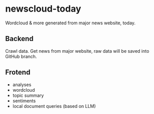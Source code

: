 # newscloud-today

Wordcloud &amp; more generated from major news website, today.

## Backend

Crawl data. Get news from major website, raw data will be saved into GitHub branch.


## Frotend


- analyses
- wordcloud
- topic summary
- sentiments
- local document queries (based on LLM)
